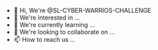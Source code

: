 - 👋 Hi, We're @SL-CYBER-WARRIOS-CHALLENGE
- 👀 We're interested in ...
- 🌱 We're currently learning ...
- 💞️ We're looking to collaborate on ...
- 📫 How to reach us ...

<!---
SL-CYBER-WARRIOS-CHALLENGE/SL-CYBER-WARRIOS-CHALLENGE is a ✨ special ✨ repository because its `README.md` (this file) appears on your GitHub profile.
You can click the Preview link to take a look at your changes.
--->
